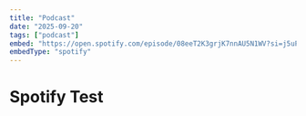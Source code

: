 ```yaml
---
title: "Podcast"
date: "2025-09-20"
tags: ["podcast"]
embed: "https://open.spotify.com/episode/08eeT2K3grjK7nnAU5N1WV?si=j5uPI0rfSQmGo7Myc9-WaQ"
embedType: "spotify"
---
```


# Spotify Test
